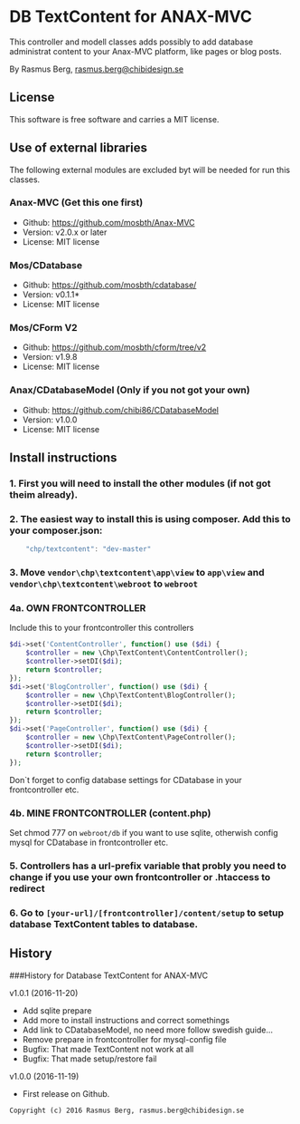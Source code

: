 DB TextContent for ANAX-MVC
===========================

This controller and modell classes adds possibly to add database administrat content to your Anax-MVC platform, like pages or blog posts.

By Rasmus Berg, rasmus.berg@chibidesign.se


License
------------------

This software is free software and carries a MIT license.


Use of external libraries
-----------------------------------

The following external modules are excluded byt will be needed for run this classes.

### Anax-MVC (Get this one first)
* Github: https://github.com/mosbth/Anax-MVC
* Version: v2.0.x or later
* License: MIT license

### Mos/CDatabase
* Github: https://github.com/mosbth/cdatabase/
* Version: v0.1.1*
* License: MIT license

### Mos/CForm V2
* Github: https://github.com/mosbth/cform/tree/v2
* Version: v1.9.8
* License: MIT license

### Anax/CDatabaseModel (Only if you not got your own)
* Github: https://github.com/chibi86/CDatabaseModel
* Version: v1.0.0
* License: MIT license

Install instructions
--------------------

### 1. First you will need to install the other modules (if not got theim already). 

### 2. The easiest way to install this is using composer. Add this to your composer.json: 

```javascript
    "chp/textcontent": "dev-master"
```

### 3. Move `vendor\chp\textcontent\app\view` to `app\view` and `vendor\chp\textcontent\webroot` to `webroot`

### 4a. OWN FRONTCONTROLLER

Include this to your frontcontroller this controllers 

```php
$di->set('ContentController', function() use ($di) {
    $controller = new \Chp\TextContent\ContentController();
    $controller->setDI($di);
    return $controller;
});
$di->set('BlogController', function() use ($di) {
    $controller = new \Chp\TextContent\BlogController();
    $controller->setDI($di);
    return $controller;
});
$di->set('PageController', function() use ($di) {
    $controller = new \Chp\TextContent\PageController();
    $controller->setDI($di);
    return $controller;
});
```

Don`t forget to config database settings for CDatabase in your frontcontroller etc.

### 4b. MINE FRONTCONTROLLER (content.php)

Set chmod 777 on `webroot/db` if you want to use sqlite, otherwish config mysql for CDatabase in frontcontroller etc.

### 5. Controllers has a url-prefix variable that probly you need to change if you use your own frontcontroller or .htaccess to redirect

### 6. Go to `[your-url]/[frontcontroller]/content/setup` to setup database TextContent tables to database. 


History
-----------------------------------

###History for Database TextContent for ANAX-MVC 

v1.0.1 (2016-11-20)

* Add sqlite prepare
* Add more to install instructions and correct somethings
* Add link to CDatabaseModel, no need more follow swedish guide...
* Remove prepare in frontcontroller for mysql-config file
* Bugfix: That made TextContent not work at all
* Bugfix: That made setup/restore fail

v1.0.0 (2016-11-19)

* First release on Github.



```
Copyright (c) 2016 Rasmus Berg, rasmus.berg@chibidesign.se
```
